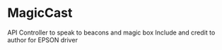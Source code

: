 # MagicCast
API Controller to speak to beacons and magic box
Include and credit to author for EPSON driver
